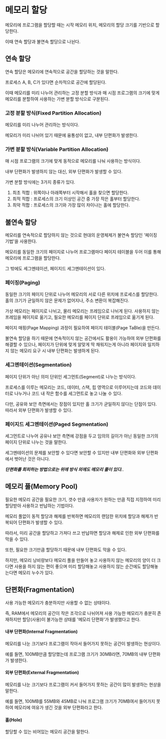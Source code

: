 # 메모리 할당
메모리에 프로그램을 할당할 때는 시작 메모리 위치, 메모리의 할당 크기를 기반으로 할당한다.

이때 연속 할당과 불연속 할당으로 나뉜다.

## 연속 할당
연속 할당은 메모리에 연속적으로 공간을 할당하는 것을 말한다.

프로세스 A, B, C가 있다면 순차적으로 공간에 할당된다. 

이때 메모리를 미리 나누어 관리하는 고정 분할 방식과 매 시점 프로그램의 크기에 맞게 메모리를 분할하여 사용하는 가변 분할 방식으로 구분된다.

### 고정 분할 방식(Fixed Partition Allocation)
메모리를 미리 나누어 관리하는 방식이다.

메모리가 미리 나뉘어 있기 때문에 융통성이 없고, 내부 단편화가 발생한다.

### 가변 분할 방식(Variable Partition Allocation)
매 시점 프로그램의 크기에 맞게 동적으로 메모리를 나눠 사용하는 방식이다.

내부 단편화가 발생하지 않는 대신, 외부 단편화가 발생할 수 있다.

가변 분할 방식에는 3가지 종류가 있다.
1. 최초 적합 : 위쪽이나 아래쪽부터 시작해서 홀을 찾으면 할당한다.
2. 최적 적합 : 프로세스의 크기 이상인 공간 중 가장 작은 홀부터 할당한다.
3. 최악 적합 : 프로세스의 크기와 가장 많이 차이나는 홀에 할당한다.

## 불연속 할당
메모리를 연속적으로 할당하지 않는 것으로 현대의 운영체제가 불연속 할당인 '페이징 기법'을 사용한다.

메모리를 동일한 크기의 페이지로 나누어 프로그램마다 페이지 테이블을 두어 이를 통해 메모리에 프로그램을 할당한다.

그 밖에도 세그멘테이션, 페이지드 세그멘테이션이 있다.

### 페이징(Paging)
동일한 크기의 페이지 단위로 나누어 메모리의 서로 다른 위치에 프로세스를 할당한다. 홀의 크기가 균일하지 않은 문제가 없어지나, 주소 변환이 복잡해진다.

가상 메모리는 페이지로 나뉘고, 물리 메모리는 프레임으로 나뉘게 된다. 사용하지 않는 프레임을 페이지로 옮기고, 필요한 메모리를 페이지 단위로 프레임으로 옮기게 된다.

페이지 매핑(Page Mapping) 과정이 필요하여 페이지 테이블(Page TaBle)을 만든다.

불연속 할당을 하기 때문에 연속적이지 않는 공간에서도 활용이 가능하여 외부 단편화를 해결할 수 있으나, 페이지가 단위에 맞게 알맞게 딱 채워지는게 아니라 페이지와 일치하지 않는 메모리 요구 시 내부 단편화는 발생하게 된다.

### 세그멘테이션(Segmentation)
페이지 단위가 아닌 의미 단위인 세그먼트(Segment)로 나누는 방식이다.

프로세스를 이루는 메모리는 코드, 데이터, 스택, 힙 영역으로 이루어지는데 코드와 데이터로 나누거나 코드 내 작은 함수를 세그먼트로 놓고 나눌 수 있다. 

다만, 공유와 보안 측면에서는 장점이 있지만 홀 크기가 균일하지 않다는 단점이 있다. 따라서 외부 단편화가 발생할 수 있다.

### 페이지드 세그멘테이션(Paged Segmentation)
세그먼트로 나누어 공유나 보안 측면에 강점을 두고 임의의 길이가 아닌 동일한 크기의 페이지 단위로 나누는 것을 말한다. 

세그멘테이션의 문제를 보안할 수 있다면 보안할 수 있지만 내부 단편화와 외부 단편화에서 벗어난 것은 아니다.

***단편화를 회피하는 방법으로는 위에 방식 외에도 메모리 풀이 있다.***.

## 메모리 풀(Memory Pool)
필요한 메모리 공간을 필요한 크기, 갯수 만큼 사용자가 원하는 만큼 직접 지정하여 미리 할당받아 사용하고 반납하는 기법이다.

메모리 풀없이 동적 할당과 해제를 반복하면 메모리의 랜덤한 위치에 할당과 해제가 반복되어 단편화가 발생할 수 있다. 

따라서, 미리 공간을 할당하고 가져다 쓰고 반납하면 할당과 해제로 인한 외부 단편화를 막을 수 있다.

또한, 필요한 크기만큼 할당하기 때문에 내부 단편화도 막을 수 있다.

하지만, 메모리 낭비량보다 메모리 풀을 만들어 놓고 사용하지 않는 메모리의 양이 더 크다면 사용을 하지 않는 편이 좋으며 미리 할당해놓고 사용하지 않는 순간에도 할당해놓는다면 메모리 누수가 있다.

## 단편화(Fragmentation)
사용 가능한 메모리가 충분하지만 사용할 수 없는 상태이다.

즉, RAM에서 메모리의 공간이 작은 조각으로 나뉘어져 사용 가능한 메모리가 충분히 존재하지만 할당(사용)이 불가능한 상태를 '메모리 단편화'가 발생했다고 한다.

#### 내부 단편화(Internal Fragmentation)
메모리를 나눈 크기보다 프로그램이 작아서 들어가지 못하는 공간이 발생하는 현상이다.

예를 들면, 100MB만큼 할당했는데 프로그램 크기가 30MB라면, 70MB의 내부 단편화가 발생한다.

#### 외부 단편화(External Fragmentation)
메모리를 나눈 크기보다 프로그램이 커서 들어가지 못하는 공간이 많이 발생하는 현상을 말한다.

예를 들면, 100MB를 55MB와 45MB로 나눠 프로그램 크기가 70MB여서 들어가지 못하여 메모리에 여유가 생긴 것을 외부 단편화라고 한다.

#### 홀(Hole)
할당할 수 있는 비어있는 메모리 공간을 말한다.

